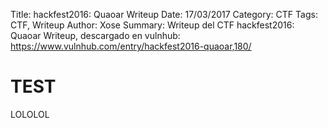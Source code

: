 Title: hackfest2016: Quaoar Writeup
Date: 17/03/2017
Category: CTF
Tags: CTF, Writeup
Author: Xose
Summary: Writeup del CTF hackfest2016: Quaoar Writeup, descargado en vulnhub: https://www.vulnhub.com/entry/hackfest2016-quaoar,180/

# TEST

LOLOLOL